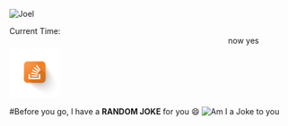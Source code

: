  ![Joel](Https://GitHub.com/joelwmulongo/fleet/blob/main/joel.gif?raw=true) <br>
 <body style="background-image:url(stackoverflow.png); background-size: cover; background-repeat: no-repeat; "> Current Time: <span id="txt"></span>  
<Html>
<Script language= "javascript">  
window.onload=function(){getTime();}  
function getTime(){  
var today=new Date();  
var h=today.getHours();  
var m=today.getMinutes();  
var s=today.getSeconds();  
// add a zero in front of numbers<10  
m=checkTime(m);  
s=checkTime(s);  
document.getElementById('txt').innerHTML=h+":"+m+":"+s;  
setTimeout(function(){getTime()},1000);  
}  
//setInterval("getTime()",1000);//another way  
function checkTime(i){  
if (i<10){  
  i="0" + i;  
 }  
return i;  
}  
</script>
<Marquee> now yes </marquee> </html>
<a href="https://stackoverflow.com/uers/16901798/joel-mulongo"> <Img SRC= "stack_overflow.png" height = "90" width = "90"> </a>

 #Before you go, I have a **RANDOM JOKE** for you :smile:
![Am I a Joke to you](https://readme-jokes.vercel.app/api)
